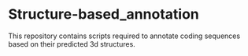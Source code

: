 # Structure-based_annotation
This repository contains scripts required to annotate coding sequences based on their predicted 3d structures. 

